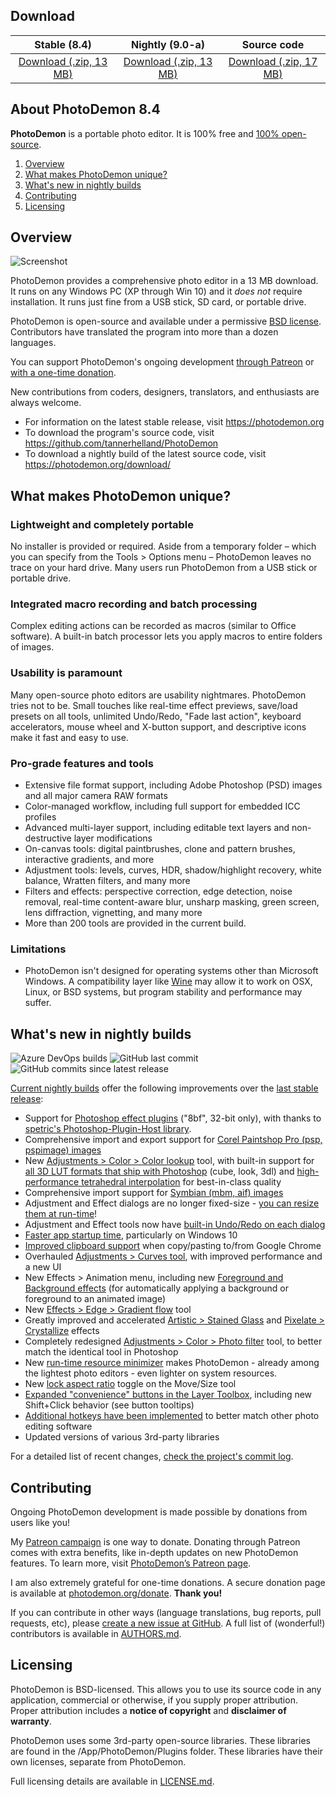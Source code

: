 ## Download

| Stable (8.4) | Nightly (9.0-a) | Source code |
| :----------: | :-------------: | :---------: |
| [Download (.zip, 13 MB)](https://github.com/tannerhelland/PhotoDemon/releases/download/v8.4/PhotoDemon-8.4.zip) | [Download (.zip, 13 MB)](https://github.com/tannerhelland/PhotoDemon/releases/download/PhotoDemon-nightly/PhotoDemon-nightly.zip) | [Download (.zip, 17 MB)](https://github.com/tannerhelland/PhotoDemon/archive/master.zip) |

## About PhotoDemon 8.4

**PhotoDemon** is a portable photo editor.  It is 100% free and [100% open-source](https://github.com/tannerhelland/PhotoDemon/blob/master/README.md#licensing).  

1. [Overview](#overview)
2. [What makes PhotoDemon unique?](#what-makes-photodemon-unique)
3. [What's new in nightly builds](#whats-new-in-nightly-builds)
4. [Contributing](#contributing)
5. [Licensing](#licensing)

## Overview

![Screenshot](https://photodemon.org/media/PD_screenshot_master.jpg)

PhotoDemon provides a comprehensive photo editor in a 13 MB download.  It runs on any Windows PC (XP through Win 10) and it *does not* require installation.  It runs just fine from a USB stick, SD card, or portable drive.

PhotoDemon is open-source and available under a permissive [BSD license](#licensing).  Contributors have translated the program into more than a dozen languages.

You can support PhotoDemon's ongoing development [through Patreon](https://www.patreon.com/photodemon) or [with a one-time donation](https://photodemon.org/donate/).

New contributions from coders, designers, translators, and enthusiasts are always welcome.

* For information on the latest stable release, visit https://photodemon.org
* To download the program's source code, visit https://github.com/tannerhelland/PhotoDemon
* To download a nightly build of the latest source code, visit https://photodemon.org/download/

## What makes PhotoDemon unique?

### Lightweight and completely portable
No installer is provided or required.  Aside from a temporary folder – which you can specify from the Tools > Options menu – PhotoDemon leaves no trace on your hard drive.  Many users run PhotoDemon from a USB stick or portable drive.

### Integrated macro recording and batch processing
Complex editing actions can be recorded as macros (similar to Office software).  A built-in batch processor lets you apply macros to entire folders of images.

### Usability is paramount
Many open-source photo editors are usability nightmares.  PhotoDemon tries not to be.  Small touches like real-time effect previews, save/load presets on all tools, unlimited Undo/Redo, "Fade last action", keyboard accelerators, mouse wheel and X-button support, and descriptive icons make it fast and easy to use.

### Pro-grade features and tools
* Extensive file format support, including Adobe Photoshop (PSD) images and all major camera RAW formats
* Color-managed workflow, including full support for embedded ICC profiles
* Advanced multi-layer support, including editable text layers and non-destructive layer modifications 
* On-canvas tools: digital paintbrushes, clone and pattern brushes, interactive gradients, and more
* Adjustment tools: levels, curves, HDR, shadow/highlight recovery, white balance, Wratten filters, and many more
* Filters and effects: perspective correction, edge detection, noise removal, real-time content-aware blur, unsharp masking, green screen, lens diffraction, vignetting, and many more
* More than 200 tools are provided in the current build.

### Limitations

* PhotoDemon isn't designed for operating systems other than Microsoft Windows.  A compatibility layer like [Wine](http://www.winehq.org/) may allow it to work on OSX, Linux, or BSD systems, but program stability and performance may suffer.

## What's new in nightly builds

![Azure DevOps builds](https://img.shields.io/azure-devops/build/tannerhelland/d01b37a6-6b5c-4fc6-a143-fe82901da8dc/1?style=flat-square) ![GitHub last commit](https://img.shields.io/github/last-commit/tannerhelland/PhotoDemon?style=flat-square)  ![GitHub commits since latest release](https://img.shields.io/github/commits-since/tannerhelland/PhotoDemon/latest?style=flat-square&color=light-green)

[Current nightly builds](https://photodemon.org/download/) offer the following improvements over the [last stable release](https://photodemon.org/2020/09/22/photodemon-8-4.html):

- Support for [Photoshop effect plugins](https://en.wikipedia.org/wiki/Photoshop_plugin) ("8bf", 32-bit only), with thanks to [spetric's Photoshop-Plugin-Host library](https://github.com/spetric/Photoshop-Plugin-Host).
- Comprehensive import and export support for [Corel Paintshop Pro (psp, pspimage) images](https://en.wikipedia.org/wiki/PaintShop_Pro)
- New [Adjustments > Color > Color lookup](https://github.com/tannerhelland/PhotoDemon/commit/5739253c850fbeb86af85f2ba4020da0ce1262d7) tool, with built-in support for [all 3D LUT formats that ship with Photoshop](https://helpx.adobe.com/photoshop/how-to/edit-photo-color-lookup-adjustment.html) (cube, look, 3dl) and [high-performance tetrahedral interpolation](https://www.nvidia.com/content/GTC/posters/2010/V01-Real-Time-Color-Space-Conversion-for-High-Resolution-Video.pdf) for best-in-class quality  
- Comprehensive import support for [Symbian (mbm, aif) images](https://en.wikipedia.org/wiki/MBM_(file_format))
- Adjustment and Effect dialogs are no longer fixed-size - [you can resize them at run-time](https://github.com/tannerhelland/PhotoDemon/commit/ab5363a885aec5529a81c28255defe77a516b285)!
- Adjustment and Effect tools now have [built-in Undo/Redo on each dialog](https://github.com/tannerhelland/PhotoDemon/commit/9d7adda0ab158f00d2f0ac393bc19ef800b31b30)
- [Faster app startup time](https://github.com/tannerhelland/PhotoDemon/commit/a56af482d262f6dab1ff016f111a0e909d9bfb98), particularly on Windows 10
- [Improved clipboard support](https://github.com/tannerhelland/PhotoDemon/commit/84f84be77b7a1f52cb1151eeef8e5df1bbec5fad) when copy/pasting to/from Google Chrome
- Overhauled [Adjustments > Curves tool](https://github.com/tannerhelland/PhotoDemon/commit/989f861d8cf4b32e5a49c10cc87c094cc7f38b33), with improved performance and a new UI
- New Effects > Animation menu, including new [Foreground and Background effects](https://github.com/tannerhelland/PhotoDemon/commit/06a4f1df3a5231eb0cac17dd7f426a049e44f7e7) (for automatically applying a background or foreground to an animated image)
- New [Effects > Edge > Gradient flow](https://github.com/tannerhelland/PhotoDemon/commit/f7e28487c087f1483dac435290ab3c30f7c18ac0) tool
- Greatly improved and accelerated [Artistic > Stained Glass](https://github.com/tannerhelland/PhotoDemon/commit/02f60a5c6807cec763fcfb7628332b9b6de897f2) and [Pixelate > Crystallize](https://github.com/tannerhelland/PhotoDemon/commit/ac2772d145a30b5e1a4bccd334c642062f63708c) effects
- Completely redesigned [Adjustments > Color > Photo filter](https://github.com/tannerhelland/PhotoDemon/commit/f142633977c1eed9f627f6ab6ab84053960914a1) tool, to better match the identical tool in Photoshop 
- New [run-time resource minimizer](https://github.com/tannerhelland/PhotoDemon/commit/f00f0a81bf9f8fbff0a2c125b774884111de82e3) makes PhotoDemon - already among the lightest photo editors - even lighter on system resources.
- New [lock aspect ratio](https://github.com/tannerhelland/PhotoDemon/commit/3b74576eb425c5ff80a4b05615f94a86faabf261) toggle on the Move/Size tool
- [Expanded "convenience" buttons in the Layer Toolbox](https://github.com/tannerhelland/PhotoDemon/commit/a421afaaddfee746e1769768503f300cf4849616), including new Shift+Click behavior (see button tooltips)
- [Additional hotkeys have been implemented](https://github.com/tannerhelland/PhotoDemon/commit/08b2ad83e2e1fc89e2aa69f219a1da9d036098ce) to better match other photo editing software
- Updated versions of various 3rd-party libraries

For a detailed list of recent changes, [check the project's commit log](https://github.com/tannerhelland/PhotoDemon/commits/master).

## Contributing

Ongoing PhotoDemon development is made possible by donations from users like you!

My [Patreon campaign](https://www.patreon.com/photodemon) is one way to donate. Donating through Patreon comes with extra benefits, like in-depth updates on new PhotoDemon features. To learn more, visit [PhotoDemon’s Patreon page](https://www.patreon.com/photodemon).

I am also extremely grateful for one-time donations.  A secure donation page is available at [photodemon.org/donate](https://photodemon.org/donate/).  **Thank you!**

If you can contribute in other ways (language translations, bug reports, pull requests, etc), please [create a new issue at GitHub](https://github.com/tannerhelland/PhotoDemon/issues).  A full list of (wonderful!) contributors is available in [AUTHORS.md](https://github.com/tannerhelland/PhotoDemon/blob/master/AUTHORS.md).

## Licensing

PhotoDemon is BSD-licensed.  This allows you to use its source code in any application, commercial or otherwise, if you supply proper attribution.  Proper attribution includes a **notice of copyright** and **disclaimer of warranty**.

PhotoDemon uses some 3rd-party open-source libraries.  These libraries are found in the /App/PhotoDemon/Plugins folder.  These libraries have their own licenses, separate from PhotoDemon.

Full licensing details are available in [LICENSE.md](https://github.com/tannerhelland/PhotoDemon/blob/master/LICENSE.md).
